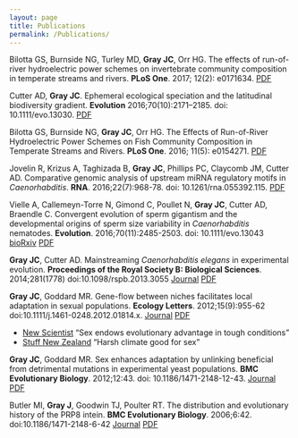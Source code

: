 ```yaml
---
layout: page
title: Publications
permalink: /Publications/
---
```




Bilotta GS, Burnside NG, Turley MD, **Gray JC**, Orr HG. The effects of run-of-river hydroelectric power schemes on invertebrate community composition in temperate streams and rivers. **PLoS One**. 2017; 12(2): e0171634. [PDF](/assets/Bilotta-et-al-2.pdf)


Cutter AD, **Gray JC**. Ephemeral ecological speciation and the latitudinal biodiversity gradient. **Evolution** 2016;70(10):2171–2185. doi: 10.1111/evo.13030. [PDF](/assets/Cutter-Gray_2016_Evolution.pdf)


Bilotta GS, Burnside NG, **Gray JC**, Orr HG. The Effects of Run-of-River Hydroelectric Power Schemes on Fish Community Composition in Temperate Streams and Rivers. **PLoS One**. 2016; 11(5): e0154271. [PDF](/assets/Bilotta-et-al-1.pdf)


Jovelin R, Krizus A, Taghizada B, **Gray JC**, Phillips PC, Claycomb JM, Cutter AD. Comparative genomic analysis of upstream miRNA regulatory motifs in *Caenorhabditis*. **RNA**. 2016;22(7):968-78. doi: 10.1261/rna.055392.115. [PDF](/assets/Jovelin_RNA_2016.pdf)


Vielle A, Callemeyn-Torre N, Gimond C, Poullet N, **Gray JC**, Cutter AD, Braendle C. Convergent evolution of sperm gigantism and the developmental origins of sperm size variability in *Caenorhabditis* nematodes. **Evolution**. 2016;70(11):2485-2503. doi: 10.1111/evo.13043
  [bioRxiv](http://www.biorxiv.org/content/early/2016/04/26/050252) [PDF](/assets/Vielle-et-al.pdf)

**Gray JC**, Cutter AD. Mainstreaming *Caenorhabditis elegans* in experimental evolution. **Proceedings of the Royal Society B: Biological Sciences**. 2014;281(1778) doi:10.1098/rspb.2013.3055 [Journal](http://rspb.royalsocietypublishing.org/content/281/1778/20133055) [PDF](/assets/Gray-and-Cutter.pdf)

**Gray JC**, Goddard MR. Gene-flow between niches facilitates local adaptation in sexual populations. **Ecology Letters**. 2012;15(9):955-62 doi:10.1111/j.1461-0248.2012.01814.x. [Journal](http://onlinelibrary.wiley.com/doi/10.1111/j.1461-0248.2012.01814.x/abstract) [PDF](/assets/Gray-and-Goddard-2.pdf)

+ [New Scientist](http://www.newscientist.com/article/dn22024-sex-endows-evolutionary-advantage-in-tough-conditions.html) “Sex endows evolutionary advantage in tough conditions”
+ [Stuff New Zealand](http://www.stuff.co.nz/science/7137369/Harsh-climate-good-for-sex) “Harsh climate good for sex”


**Gray JC**, Goddard MR. Sex enhances adaptation by unlinking beneficial from detrimental mutations in experimental yeast populations. **BMC Evolutionary Biology**. 2012;12:43. doi: 10.1186/1471-2148-12-43. [Journal](http://www.biomedcentral.com/1471-2148/12/43) [PDF](/assets/Gray-and-Goddard-1.pdf)

Butler MI, **Gray J**, Goodwin TJ, Poulter RT. The distribution and evolutionary history of the PRP8 intein. **BMC Evolutionary Biology**. 2006;6:42. doi:10.1186/1471-2148-6-42 [Journal](http://www.biomedcentral.com/1471-2148/6/42) [PDF](/assets/Butler-et-al.pdf)

